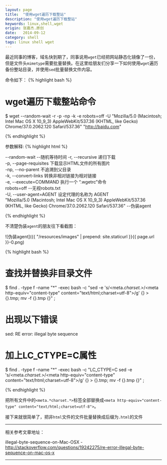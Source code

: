 ```yaml
---
layout: page
title:  "使用wget遍历下载整站"
description: "使用wget遍历下载整站"
keywords: linux,shell,wget
origin: 张嘉杰.原创
date:   2014-09-12
category: shell
tags: linux shell wget
---
```

最近同事的博客，域名快到期了，同事说用`wget`已经把网站静态化镜像了一份，但是文件头`mimetype`需要批量替换。在这里给朋友们分享一下如何使用`wget`遍历备份整站目录，并使用`sed`批量替换文件内容。
<!--more-->

命令如下：
{% highlight bash %}

# wget遍历下载整站命令
$ wget --random-wait -r -p -np -k -e robots=off -U "Mozilla/5.0 (Macintosh; Intel Mac OS X 10_9_3) AppleWebKit/537.36 (KHTML, like Gecko) Chrome/37.0.2062.120 Safari/537.36" "http://baidu.com"

{% endhighlight %}

参数解释:
{% highlight html %}

--random-wait	--随机等待时间
-r,		--recursive 递归下载  
-p,		--page-requisites 下载显示HTML文件的所有图片  
-np,		--no-parent 不追溯到父目录  
-k,		--convert-links 转换非相对链接为相对链接  
-e,		--execute=COMMAND 执行一个 “.wgetrc”命令  
robots=off	--无视robots.txt  
-U,		--user-agent=AGENT 设定代理的名称为 AGENT  
"Mozilla/5.0 (Macintosh; Intel Mac OS X 10_9_3) AppleWebKit/537.36 (KHTML, like Gecko) Chrome/37.0.2062.120 Safari/537.36"  --伪装agent

{% endhighlight %}

不清楚伪装`agent`的朋友往下看截图：  

![伪装agent]({{ "/resources/images" | prepend: site.staticurl }}{{ page.url }}-0.png)  

{% highlight bash %}

# 查找并替换非目录文件
$ find . -type f -name "*" -exec bash -c "sed -e 's/<meta.*charset.*>/<meta http-equiv=\"content-type\" content=\"text\/html;charset=utf-8\">/g' {} > {}.tmp; mv -f {}.tmp {}" \;

# 出现以下错误
sed: RE error: illegal byte sequence

# 加上LC_CTYPE=C属性
$ find . -type f -name "*" -exec bash -c "LC_CTYPE=C sed -e 's/<meta.*charset.*>/<meta http-equiv=\"content-type\" content=\"text\/html;charset=utf-8\">/g' {} > {}.tmp; mv -f {}.tmp {}" \;

{% endhighlight %}

把所有文件中的`<meta.*charset.*>`标签全部替换成`<meta http-equiv="content-type" content="text/html;charset=utf-8">`。  

接下来就很简单了，把非`html`文件的文件批量替换成后缀为`.html`的文件

-----------------------

相关参考文章地址：

illegal-byte-sequence-on-Mac-OSX - <http://stackoverflow.com/questions/19242275/re-error-illegal-byte-sequence-on-mac-os-x>

-----------------------
